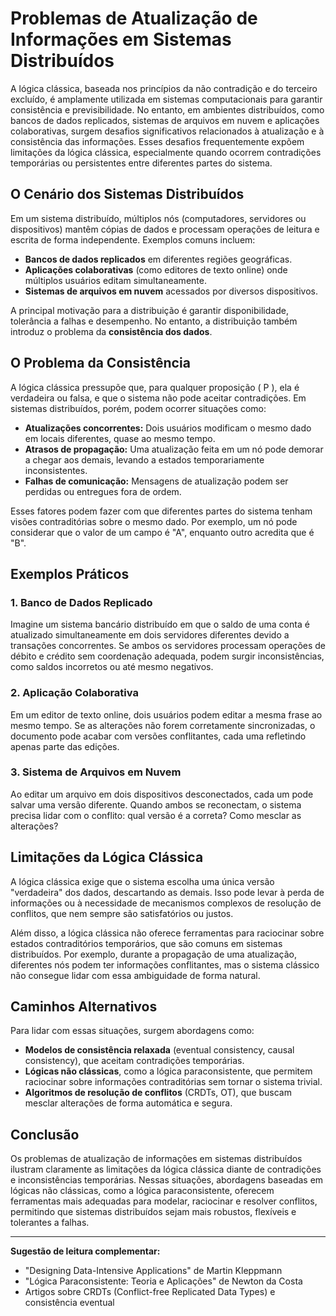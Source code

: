 
# Problemas de Atualização de Informações em Sistemas Distribuídos

A lógica clássica, baseada nos princípios da não contradição e do terceiro excluído, é amplamente utilizada em sistemas computacionais para garantir consistência e previsibilidade. No entanto, em ambientes distribuídos, como bancos de dados replicados, sistemas de arquivos em nuvem e aplicações colaborativas, surgem desafios significativos relacionados à atualização e à consistência das informações. Esses desafios frequentemente expõem limitações da lógica clássica, especialmente quando ocorrem contradições temporárias ou persistentes entre diferentes partes do sistema.

## O Cenário dos Sistemas Distribuídos

Em um sistema distribuído, múltiplos nós (computadores, servidores ou dispositivos) mantêm cópias de dados e processam operações de leitura e escrita de forma independente. Exemplos comuns incluem:

- **Bancos de dados replicados** em diferentes regiões geográficas.
- **Aplicações colaborativas** (como editores de texto online) onde múltiplos usuários editam simultaneamente.
- **Sistemas de arquivos em nuvem** acessados por diversos dispositivos.

A principal motivação para a distribuição é garantir disponibilidade, tolerância a falhas e desempenho. No entanto, a distribuição também introduz o problema da **consistência dos dados**.

## O Problema da Consistência

A lógica clássica pressupõe que, para qualquer proposição \( P \), ela é verdadeira ou falsa, e que o sistema não pode aceitar contradições. Em sistemas distribuídos, porém, podem ocorrer situações como:

- **Atualizações concorrentes:** Dois usuários modificam o mesmo dado em locais diferentes, quase ao mesmo tempo.
- **Atrasos de propagação:** Uma atualização feita em um nó pode demorar a chegar aos demais, levando a estados temporariamente inconsistentes.
- **Falhas de comunicação:** Mensagens de atualização podem ser perdidas ou entregues fora de ordem.

Esses fatores podem fazer com que diferentes partes do sistema tenham visões contraditórias sobre o mesmo dado. Por exemplo, um nó pode considerar que o valor de um campo é "A", enquanto outro acredita que é "B".

## Exemplos Práticos

### 1. Banco de Dados Replicado

Imagine um sistema bancário distribuído em que o saldo de uma conta é atualizado simultaneamente em dois servidores diferentes devido a transações concorrentes. Se ambos os servidores processam operações de débito e crédito sem coordenação adequada, podem surgir inconsistências, como saldos incorretos ou até mesmo negativos.

### 2. Aplicação Colaborativa

Em um editor de texto online, dois usuários podem editar a mesma frase ao mesmo tempo. Se as alterações não forem corretamente sincronizadas, o documento pode acabar com versões conflitantes, cada uma refletindo apenas parte das edições.

### 3. Sistema de Arquivos em Nuvem

Ao editar um arquivo em dois dispositivos desconectados, cada um pode salvar uma versão diferente. Quando ambos se reconectam, o sistema precisa lidar com o conflito: qual versão é a correta? Como mesclar as alterações?

## Limitações da Lógica Clássica

A lógica clássica exige que o sistema escolha uma única versão "verdadeira" dos dados, descartando as demais. Isso pode levar à perda de informações ou à necessidade de mecanismos complexos de resolução de conflitos, que nem sempre são satisfatórios ou justos.

Além disso, a lógica clássica não oferece ferramentas para raciocinar sobre estados contraditórios temporários, que são comuns em sistemas distribuídos. Por exemplo, durante a propagação de uma atualização, diferentes nós podem ter informações conflitantes, mas o sistema clássico não consegue lidar com essa ambiguidade de forma natural.

## Caminhos Alternativos

Para lidar com essas situações, surgem abordagens como:

- **Modelos de consistência relaxada** (eventual consistency, causal consistency), que aceitam contradições temporárias.
- **Lógicas não clássicas**, como a lógica paraconsistente, que permitem raciocinar sobre informações contraditórias sem tornar o sistema trivial.
- **Algoritmos de resolução de conflitos** (CRDTs, OT), que buscam mesclar alterações de forma automática e segura.

## Conclusão

Os problemas de atualização de informações em sistemas distribuídos ilustram claramente as limitações da lógica clássica diante de contradições e inconsistências temporárias. Nessas situações, abordagens baseadas em lógicas não clássicas, como a lógica paraconsistente, oferecem ferramentas mais adequadas para modelar, raciocinar e resolver conflitos, permitindo que sistemas distribuídos sejam mais robustos, flexíveis e tolerantes a falhas.

---
**Sugestão de leitura complementar:**  
- "Designing Data-Intensive Applications" de Martin Kleppmann  
- "Lógica Paraconsistente: Teoria e Aplicações" de Newton da Costa  
- Artigos sobre CRDTs (Conflict-free Replicated Data Types) e consistência eventual
```
